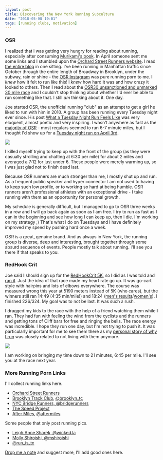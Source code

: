 ```yaml
---
layout: post
title: Discovering the New York Running Subculture
date: "2018-05-08 19:01"
tags: [running clubs, motivation]
---
```

### OSR

I realized that I was getting very hungry for reading about running, especially after consuming [Murikami's book](/2018/04/06/what-i-talk-about-when-i-talk-about-running-haruki-murakami.html). In April someone sent me some links and I stumbled upon the [Orchard Street Runners website](http://orchardstreetrunners.com). I read [the entire blog](http://orchardstreetrunners.com/Posts/blog) in one sitting. I've been running in Manhattan traffic since October through the entire length of Broadway in Brooklyn, under the subway, rain or shine - the [OSR Instagram](https://www.instagram.com/orchardstreetrunners) was pure running porn to me. I _knew_ how it felt to run like this! I _knew_ how hard it was and how crazy it looked to others. Then I read about the [OSR30 unsanctioned and unmarked 30 mile race](http://orchardstreetrunners.com/2018osr30flashback) and I couldn't stop thinking about whether I'd ever be able to run something like that. I still _am_ thinking about it. One day.

Joe started OSR, the unofficial running "club" as an attempt to get a girl he liked to run with him in 2010. A group has been running every Tuesday night ever since. His post [What a Tuesday Night Run Feels Like](http://orchardstreetrunners.com/what-a-run-with-you-feels-like-to-me) was very eloquent, almost poetic and very inspiring. I wasn't anywhere as fast as the [majority of OSR](https://www.strava.com/clubs/OrchardStreetRunners) - most regulars seemed to run 6-7 minute miles, but I thought I'd show up for a [Tuesday night run on April 3rd](http://run.dblock.org/2018/04/03/run-5.98mi-43m.html).

![](https://dgtzuqphqg23d.cloudfront.net/pmroVUor8dvMrJnIgj9UBKBZiLdMwmHrgz-lmpA0if4-516x768.jpg)

I killed myself trying to keep up with the front of the group (as they were casually strolling and chatting at 6:30 per mile) for about 2 miles and averaged a 7:12 for just under 6. These people were merely warming up, so I was just glad not to finish dead last.

Because OSR runners are much stronger than me, I mostly shut up and run. As a frequent public speaker and hyper connector I am not used to having to keep such low profile, or to working so hard at being humble. OSR runners aren't professional athletes with an exceptional drive - I take running with them as an opportunity for personal growth.

My schedule is generally difficult, but I managed to go to OSR three weeks in a row and I will go back again as soon as I am free. I try to run as fast as I can in the beginning and see how long I can keep up, then I die. I'm working on my strategy ;) That's what I do on Tuesdays and I have definitely improved my speed by pushing hard once a week.

OSR is a great, genuine brand. And as always in New York, the running group is diverse, deep and interesting, brought together through some absurd sequence of events. People mostly talk about running. I'll see you there if that speaks to you.

### RedHook Crit

Joe said I should sign up for the [RedHookCrit 5K](https://redhookcrit.com/5k-run/), so I did as I was told and [ran it](http://run.dblock.org/2018/04/28/run-3.23mi-22m30s.html). Just the idea of that race made my heart rate go up. It was go-cart style with hairpins and lots of elbows everywhere. The course was measured wrong this year at 5190 meters instead of 5K (who cares), but the winners still ran 14:49 (4:35 min/mile!) and 18:24 ([men's results](http://www.racetecresults.com/Results.aspx?CId=17063&RId=157)/[women's](http://www.racetecresults.com/Results.aspx?CId=17063&RId=157&EId=2)). I finished 226/324. My goal was to not be last. It was such a rush.

I dragged my kids to the race with the help of a friend watching them while I ran. They had fun with feeling the wind from the cyclists and the runners and getting tons of Cliff bars for free and ringing the bells. The race energy was incredible. I hope they run one day, but I'm not trying to push it. It was particularly important for me to see them there as my [personal story of why I run](/2017/10/01/why-do-i-run.html) was closely related to not living with them anymore.

![](https://dgtzuqphqg23d.cloudfront.net/2Sn5-mqhS0qekvbLiEsV1JX7mYOXL9ksU0rU6wLGS9g-576x768.jpg)

I am working on bringing my time down to 21 minutes, 6:45 per mile. I'll see you at the race next year.

### More Running Porn Links

I'll collect running links here.

* [Orchard Street Runners](https://www.instagram.com/orchardstreetrunners)
* [Brooklyn Track Club](http://www.brooklyntrack.club), [@brooklyn_tc](https://www.instagram.com/brooklyn_tc)
* [NYC Bridge Runners, @bridgerunners](https://www.instagram.com/bridgerunners)
* [The Speed Project](https://thespeedproject.net)
* [After Miles](https://www.aftermiles.party), [@aftermiles](https://www.instagram.com/aftermiles)

Some people that only post running pics.

* [Leigh Anne Sharek, @wicked.la](https://www.instagram.com/wicked.la)
* [Molly Shiroishi, @mshiroishi](https://www.instagram.com/mshiroishi)
* [@run_is_to](https://www.instagram.com/run_is_to)

[Drop me a note](mailto:dblock@dblock.org) and suggest more, I'll add good ones here.
